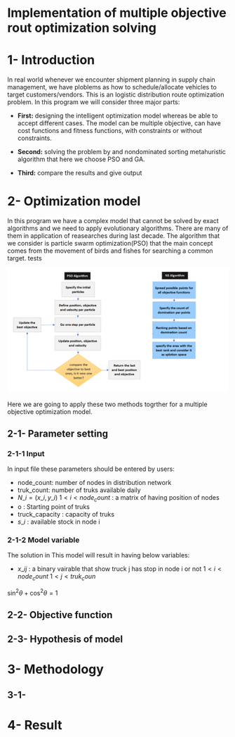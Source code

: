 # Implementation of multiple objective rout optimization solving 

# 1- Introduction 
In real world whenever we encounter shipment planning in supply chain management, we have ploblems as how to schedule/allocate vehicles to target customers/vendors. This is an logistic distribution route optimization problem. In this program we will consider three major parts:
* **First:** designing  the intelligent optimization model whereas be able to accept different cases. The model can be multiple objective, can have cost functions and fitness functions, with constraints or without constraints.

* **Second:** solving the problem by and nondominated sorting metahuristic algorithm that here we choose PSO and GA.

* **Third:** compare the results and give output

# 2- Optimization model
In this program we have a complex model that cannot be solved by exact algorithms and we need to apply evolutionary algorithms. There are many of them in application of reasearches during last decade. The algorithm that we consider is particle swarm optimization(PSO) that the main concept comes from the movement of birds and fishes for searching a common target. tests

![Algorithm](Algorithm.png)

Here we are going to apply these two methods togrther for a multiple objective optimization model.

## 2-1- Parameter setting 
### 2-1-1 Input
In input file these parameters should be entered by users:

* node_count: number of nodes in distribution network
* truk_count: number of truks available daily
* $N\_{i}=(x\_{i},y\_{i})$  $1<i<node_count$ : a matrix of having position of nodes
* o : Starting point of truks
* truck_capacity : capacity of truks
* $s\_{i}$ : available stock in node i
### 2-1-2 Model variable
The solution in This model will result in having below variables:
* $x\_{ij}$ : a binary vairable that show truck j has stop in node i or not $1<i<node_count$ $1<j<truk_coun$

$\sin^2 \theta + \cos^2 \theta = 1$

## 2-2- Objective function

## 2-3- Hypothesis of model 

# 3- Methodology

## 3-1- 

# 4- Result